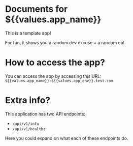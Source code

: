 # Documents for ${{values.app_name}}

This is a template app!

For fun, it shows you a random dev excuse + a random cat

# How to access the app?

You can access the app by accessing this URL: `${{values.app_name}}-${{values.app_env}}.test.com` 

# Extra info?

This application has two API endpoints:

- `/api/v1/info`
- `/api/v1/healthz`

Here you could expand on what each of these endpoints do.



